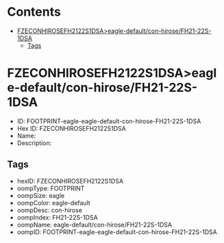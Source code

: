 



Contents
========

* [FZECONHIROSEFH2122S1DSA>eagle-default/con-hirose/FH21-22S-1DSA](#fzeconhirosefh2122s1dsaeagle-defaultcon-hirosefh21-22s-1dsa)
	* [Tags](#tags)

# FZECONHIROSEFH2122S1DSA>eagle-default/con-hirose/FH21-22S-1DSA

- ID: FOOTPRINT-eagle-eagle-default-con-hirose-FH21-22S-1DSA
- Hex ID: FZECONHIROSEFH2122S1DSA
- Name: 
- Description: 

## Tags

- hexID: FZECONHIROSEFH2122S1DSA
- oompType: FOOTPRINT
- oompSize: eagle
- oompColor: eagle-default
- oompDesc: con-hirose
- oompIndex: FH21-22S-1DSA
- oompName: eagle-default/con-hirose/FH21-22S-1DSA
- oompID: FOOTPRINT-eagle-eagle-default-con-hirose-FH21-22S-1DSA
